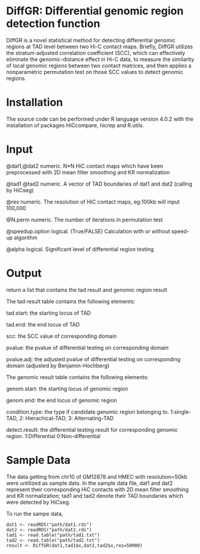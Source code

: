 # DiffGR: Differential genomic region detection function

DiffGR is a novel statistical method for detecting differential genomic regions at TAD level between two Hi-C contact maps. Briefly, DiffGR utilizes the stratum-adjusted correlation coefficient (SCC), which can effectively eliminate the genomic-distance effect in Hi-C data, to measure the similarity of local genomic regions between two contact matrices, and then applies a nonparametric permutation test on those SCC values to detect genomic regions. 


# Installation

The source code can be performed under R language version 4.0.2 with the installation of packages HiCcompare, hicrep and R.utils.



# Input

@dat1,@dat2 numeric. N*N HiC contact maps which have been preprocessed with 2D mean filter smoothing and KR normalization

@tad1 @tad2 numeric. A vector of TAD boundaries of dat1 and dat2 (calling by HiCseg)

@res numeric. The resolution of HiC contact maps, eg:100kb will input 100,000

@N.perm numeric. The number of iterations in permutation test

@speedup.option logical. (True/FALSE) Calculation with or without speed-up algorithm

@alpha logical. Significant level of differential region testing 



# Output

return a list that contains the tad result and genomic region result


The tad result table contains the following elements:

tad.start: the starting locus of TAD

tad.end: the end locus of TAD

scc: the SCC value of corresponding domain

pvalue: the pvalue of differential testing on corresponding domain

pvalue.adj: the adjusted pvalue of differential testing on corresponding domain (adjusted by Benjamin-Hochberg)


The genomic result table contains the following elements:

genom.start: the starting locus of genomic region

genom.end: the end locus of genomic region

condition.type: the type if candidate genomic region belonging to. 1:single-TAD, 2: Hierachical-TAD, 3: Alternating-TAD

detect.result: the differential testing result for corresponding genomic region. 1:Differential 0:Non-differential 


# Sample Data

The data getting from chr10 of GM12878 and HMEC with resolution=50kb were untilized as sample data. In the sample data file, dat1 and dat2 represent their corresponding HiC contacts with 2D mean filter smoothing and KR normalization; tad1 and tad2 denote their TAD boundaries which were detected by HiCseg. 

To run the sampe data, 

```
dat1 <- readRDS("path/dat1.rds")
dat2 <- readRDS("path/dat2.rds")
tad1 <- read.table("path/tad1.txt")
tad2 <- read.table("path/tad2.txt")
result <- DiffGR(dat1,tad1$x,dat2,tad2$x,res=50000)

```



